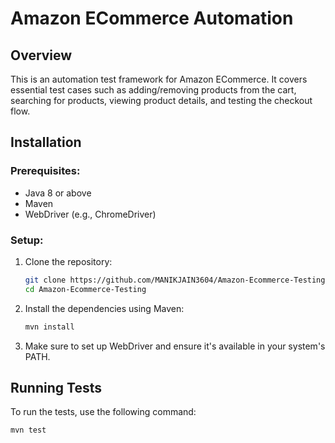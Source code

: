 # Amazon ECommerce Automation

## Overview

This is an automation test framework for Amazon ECommerce. It covers essential test cases such as adding/removing products from the cart, searching for products, viewing product details, and testing the checkout flow.

## Installation

### Prerequisites:

- Java 8 or above
- Maven
- WebDriver (e.g., ChromeDriver)

### Setup:

1. Clone the repository:

   ```bash
   git clone https://github.com/MANIKJAIN3604/Amazon-Ecommerce-Testing.git
   cd Amazon-Ecommerce-Testing
   ```

2. Install the dependencies using Maven:

   ```bash
   mvn install
   ```

3. Make sure to set up WebDriver and ensure it's available in your system's PATH.

## Running Tests

To run the tests, use the following command:

```bash
mvn test
```
